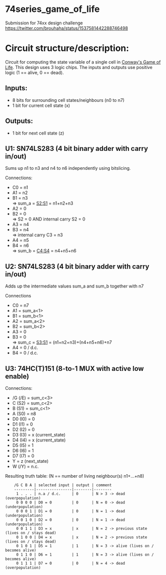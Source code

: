 # 74series_game_of_life
Submission for 74xx design challenge https://twitter.com/brouhaha/status/1537581442288746498

# Circuit structure/description:
Circuit for computing the state variable of a single cell in [Conway's Game of Life](https://en.wikipedia.org/wiki/Conway%27s_Game_of_Life).
This design uses 3 logic chips. The inputs and outputs use positive logic (1 == alive, 0 == dead).

## Inputs:
  - 8 bits for surrounding cell states/neighbours (n0 to n7)
  - 1 bit  for current cell state (x)
## Outputs:
  - 1 bit  for next cell state (z)

## U1: SN74LS283 (4 bit binary adder with carry in/out)
Sums up n1 to n3 and n4 to n6 independently using bitslicing.

Connections:
  * C0 = n1
  * A1 = n2
  * B1 = n3  
        => sum_a = <S2:S1> = n1+n2+n3
  * A2 = 0
  * B2 = 0  
        => S2 = 0 AND internal carry S2 = 0
  * A3 = n4
  * B3 = n4  
        => internal carry C3 = n3
  * A4 = n5
  * B4 = n6  
        => sum_b = <C4:S4> = n4+n5+n6


## U2: SN74LS283 (4 bit binary adder with carry in/out)
Adds up the intermediate values sum_a and sum_b together with n7

Connections
  * C0 = n7
  * A1 = sum_a<1>
  * B1 = sum_b<1>
  * A2 = sum_a<2>
  * B2 = sum_b<2>
  * A3 = 0
  * B3 = 0  
        => sum_c = <S3:S1> = (n1+n2+n3)+(n4+n5+n6)+n7
  * A4 = 0 / d.c.
  * B4 = 0 / d.c.


## U3: 74HC(T)151 (8-to-1 MUX with active low enable)

Connections:
  * /G (/E) = sum_c<3>
  * C  (S2) = sum_c<2>
  * B  (S1) = sum_c<1>
  * A  (S0) = n8
  * D0 (I0) = 0
  * D1 (I1) = 0
  * D2 (I2) = 0
  * D3 (I3) = x (current_state)
  * D4 (I4) = x (current_state)
  * D5 (I5) = 1
  * D6 (I6) = 1
  * D7 (I7) = 0
  * Y       = z (next_state)
  * W  (/Y) = n.c.

Resulting truth table: (N == number of living neighbour(s) n1+...+n8)

        /G C B A | selected input | output | comment
        ---------|----------------|--------|--------
         1 . . . | n.a / d.c.     | 0      | N > 3 -> dead (overpopulation)
         0 0 0 0 | D0 = 0         | 0      | N = 0 -> dead (underpopulation)
         0 0 0 1 | D1 = 0         | 0      | N = 1 -> dead (underpopulation)
         0 0 1 0 | D2 = 0         | 0      | N = 1 -> dead (underpopulation)
         0 0 1 1 | D3 = x         | x      | N = 2 -> previous state (lives on / stays dead)
         0 1 0 0 | D4 = x         | x      | N = 2 -> previous state (lives on / stays dead)
         0 1 0 1 | D5 = 1         | 1      | N = 3 -> alive (lives on / becomes alive)
         0 1 1 0 | D6 = 1         | 1      | N = 3 -> alive (lives on / becomes alive)
         0 1 1 1 | D7 = 0         | 0      | N = 4 -> dead (overpopulation)
